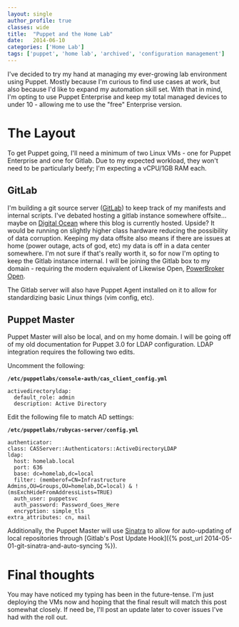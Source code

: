 ```yaml
---
layout: single
author_profile: true
classes: wide
title:  "Puppet and the Home Lab"
date:   2014-06-10
categories: ['Home Lab']
tags: ['puppet', 'home lab', 'archived', 'configuration management']
---
```


I've decided to try my hand at managing my ever-growing lab environment using Puppet. Mostly because I'm curious to find use cases at work, but also because I'd like to expand my automation skill set. With that in mind, I'm opting to use Puppet Enterprise and keep my total managed devices to under 10 - allowing me to use the "free" Enterprise version.

# The Layout

To get Puppet going, I'll need a minimum of two Linux VMs - one for Puppet Enterprise and one for Gitlab. Due to my expected workload, they won't need to be particularly beefy; I'm expecting a vCPU/1GB RAM each.

## GitLab

I'm building a git source server ([GitLab](https://www.gitlab.com/)) to keep track of my manifests and internal scripts. I've debated hosting a gitlab instance somewhere offsite... maybe on [Digital Ocean](https://www.digitalocean.com/) where this blog is currently hosted. Upside? It would be running on slightly higher class hardware reducing the possibility of data corruption. Keeping my data offsite also means if there are issues at home (power outage, acts of god, etc) my data is off in a data center somewhere. I'm not sure if that's really worth it, so for now I'm opting to keep the Gitlab instance internal. I will be joining the Gitlab box to my domain - requiring the modern equivalent of Likewise Open, [PowerBroker Open](http://www.powerbrokeropen.org/).

The Gitlab server will also have Puppet Agent installed on it to allow for standardizing basic Linux things (vim config, etc).

## Puppet Master

Puppet Master will also be local, and on my home domain. I will be going off of my old documentation for Puppet 3.0 for LDAP configuration. LDAP integration requires the following two edits.

Uncomment the following: 

**`/etc/puppetlabs/console-auth/cas_client_config.yml`**

```language-yml
activedirectoryldap:
  default_role: admin
  description: Active Directory
```

Edit the following file to match AD settings:

**`/etc/puppetlabs/rubycas-server/config.yml`**

```language-yml
authenticator:
class: CASServer::Authenticators::ActiveDirectoryLDAP
ldap:
  host: homelab.local
  port: 636
  base: dc=homelab,dc=local
  filter: (memberof=CN=Infrastructure Admins,OU=Groups,OU=homelab,DC=local) & !(msExchHideFromAddressLists=TRUE)
  auth_user: puppetsvc
  auth_password: Password_Goes_Here
  encryption: simple_tls
extra_attributes: cn, mail
```

Additionally, the Puppet Master will use [Sinatra](http://www.sinatrarb.com/) to allow for auto-updating of local repositories through [Gitlab's Post Update Hook]({% post_url 2014-05-01-git-sinatra-and-auto-syncing %}).

# Final thoughts

You may have noticed my typing has been in the future-tense. I'm just deploying the VMs now and hoping that the final result will match this post somewhat closely. If need be, I'll post an update later to cover issues I've had with the roll out.